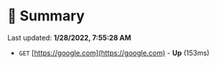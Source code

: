 # 📖 Summary
Last updated: **1/28/2022, 7:55:28 AM**

- `GET` [https://google.com](https://google.com) - **Up** (153ms)
